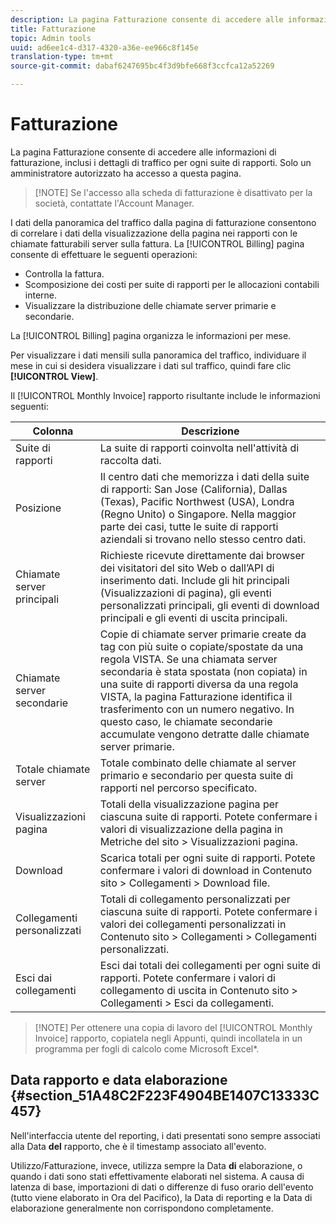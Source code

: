 ```yaml
---
description: La pagina Fatturazione consente di accedere alle informazioni di fatturazione, inclusi i dettagli di traffico per ogni suite di rapporti. Solo un amministratore autorizzato ha accesso a questa pagina.
title: Fatturazione
topic: Admin tools
uuid: ad6ee1c4-d317-4320-a36e-ee966c8f145e
translation-type: tm+mt
source-git-commit: dabaf6247695bc4f3d9bfe668f3ccfca12a52269

---
```



# Fatturazione

La pagina Fatturazione consente di accedere alle informazioni di fatturazione, inclusi i dettagli di traffico per ogni suite di rapporti. Solo un amministratore autorizzato ha accesso a questa pagina.

>[!NOTE] Se l&#39;accesso alla scheda di fatturazione è disattivato per la società, contattate l&#39;Account Manager.

I dati della panoramica del traffico dalla pagina di fatturazione consentono di correlare i dati della visualizzazione della pagina nei rapporti con le chiamate fatturabili server sulla fattura. La [!UICONTROL Billing] pagina consente di effettuare le seguenti operazioni:

* Controlla la fattura.
* Scomposizione dei costi per suite di rapporti per le allocazioni contabili interne.
* Visualizzare la distribuzione delle chiamate server primarie e secondarie.

La [!UICONTROL Billing] pagina organizza le informazioni per mese.

Per visualizzare i dati mensili sulla panoramica del traffico, individuare il mese in cui si desidera visualizzare i dati sul traffico, quindi fare clic **[!UICONTROL View]**.

Il [!UICONTROL Monthly Invoice] rapporto risultante include le informazioni seguenti:

| Colonna | Descrizione |
|--- |--- |
| Suite di rapporti | La suite di rapporti coinvolta nell&#39;attività di raccolta dati. |
| Posizione | Il centro dati che memorizza i dati della suite di rapporti: San Jose (California), Dallas (Texas), Pacific Northwest (USA), Londra (Regno Unito) o Singapore. Nella maggior parte dei casi, tutte le suite di rapporti aziendali si trovano nello stesso centro dati. |
| Chiamate server principali | Richieste ricevute direttamente dai browser dei visitatori del sito Web o dall’API di inserimento dati. Include gli hit principali (Visualizzazioni di pagina), gli eventi personalizzati principali, gli eventi di download principali e gli eventi di uscita principali. |
| Chiamate server secondarie | Copie di chiamate server primarie create da tag con più suite o copiate/spostate da una regola VISTA.  Se una chiamata server secondaria è stata spostata (non copiata) in una suite di rapporti diversa da una regola VISTA, la pagina Fatturazione identifica il trasferimento con un numero negativo. In questo caso, le chiamate secondarie accumulate vengono detratte dalle chiamate server primarie. |
| Totale chiamate server | Totale combinato delle chiamate al server primario e secondario per questa suite di rapporti nel percorso specificato. |
| Visualizzazioni pagina | Totali della visualizzazione pagina per ciascuna suite di rapporti. Potete confermare i valori di visualizzazione della pagina in Metriche del sito > Visualizzazioni pagina. |
| Download | Scarica totali per ogni suite di rapporti. Potete confermare i valori di download in Contenuto sito > Collegamenti > Download file. |
| Collegamenti personalizzati | Totali di collegamento personalizzati per ciascuna suite di rapporti. Potete confermare i valori dei collegamenti personalizzati in Contenuto sito > Collegamenti > Collegamenti personalizzati. |
| Esci dai collegamenti | Esci dai totali dei collegamenti per ogni suite di rapporti. Potete confermare i valori di collegamento di uscita in Contenuto sito > Collegamenti > Esci da collegamenti. |

>[!NOTE] Per ottenere una copia di lavoro del [!UICONTROL Monthly Invoice] rapporto, copiatela negli Appunti, quindi incollatela in un programma per fogli di calcolo come Microsoft Excel*.

## Data rapporto e data elaborazione {#section_51A48C2F223F4904BE1407C13333C457}

Nell&#39;interfaccia utente del reporting, i dati presentati sono sempre associati alla Data **del** rapporto, che è il timestamp associato all&#39;evento.

Utilizzo/Fatturazione, invece, utilizza sempre la Data **di** elaborazione, o quando i dati sono stati effettivamente elaborati nel sistema. A causa di latenza di base, importazioni di dati o differenze di fuso orario dell&#39;evento (tutto viene elaborato in Ora del Pacifico), la Data di reporting e la Data di elaborazione generalmente non corrispondono completamente.
